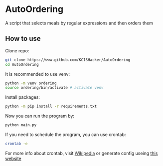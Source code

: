 # AutoOrdering
A script that selects meals by regular expressions and then orders them

## How to use

Clone repo:
```bash
git clone https://www.github.com/KCISHacker/AutoOrdering
cd AutoOrdering
```

It is recommended to use venv:

```bash
python -m venv ordering
source ordering/bin/activate # activate venv
```

Install packages:

```bash
python -m pip install -r requirements.txt
```

Now you can run the program by:
```bash
python main.py
```

If you need to schedule the program, you can use crontab:

```bash
crontab -e
```

For more info about crontab, visit [Wikipedia](https://en.wikipedia.org/wiki/Cron) or generate config useing [this website](https://crontab.guru/)